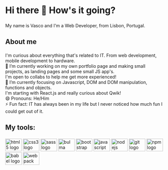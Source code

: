 <h1 align="left">Hi there 👋 How's it going?</h1>

###

<p align="left">My name is Vasco and I'm a Web Developer, from Lisbon, Portugal.</p>

###

<h2 align="left">About me</h2>

###

<p align="left">I'm curious about everything that's related to IT. From web development, mobile development to hardware. <br>🔭 I’m currently working on my own portfolio page and making small projects, as landing pages and some small JS app's. <br> I'm open to collabs to help me get more experienced! <br>🌱 I’m currently focusing on Javascript, DOM and DOM manipulation, functions and objects.<br>I'm starting with React.js and really curious about Qwik! <br>😄 Pronouns: He/Him<br>⚡ Fun fact: IT has always been in my life but I never noticed how much fun I could get out of it.</p>

###

<h2 align="left">My tools:</h2>

###

<div align="left">
  <img src="https://cdn.jsdelivr.net/gh/devicons/devicon/icons/html5/html5-original.svg" height="40" width="52" alt="html5 logo"  />
  <img src="https://cdn.jsdelivr.net/gh/devicons/devicon/icons/css3/css3-original.svg" height="40" width="52" alt="css3 logo"  />
  <img src="https://cdn.jsdelivr.net/gh/devicons/devicon/icons/sass/sass-original.svg" height="40" width="52" alt="sass logo"  />
  <img src="https://cdn.jsdelivr.net/gh/devicons/devicon/icons/bulma/bulma-plain.svg" height="40" width="52" alt="bulma logo" />
  <img src="https://cdn.jsdelivr.net/gh/devicons/devicon/icons/bootstrap/bootstrap-original.svg" height="40" width="52" alt="bootstrap logo"  />
  <img src="https://cdn.jsdelivr.net/gh/devicons/devicon/icons/javascript/javascript-original.svg" height="40" width="52" alt="javascript logo"  />
  <img src="https://cdn.jsdelivr.net/gh/devicons/devicon/icons/nodejs/nodejs-original.svg" height="40" width="52" alt="nodejs logo"  />
  <img src="https://cdn.jsdelivr.net/gh/devicons/devicon/icons/git/git-original.svg" height="40" width="52" alt="git logo"/>
  <img src="https://cdn.jsdelivr.net/gh/devicons/devicon/icons/npm/npm-original-wordmark.svg" height="40" width="52" alt="npm logo"  />
  <img src="https://cdn.jsdelivr.net/gh/devicons/devicon/icons/babel/babel-original.svg" height="40" width="52" alt="babel logo"/>
  <img src="https://cdn.jsdelivr.net/gh/devicons/devicon/icons/webpack/webpack-original-wordmark.svg" height="40" width="52" alt="webpack logo"/>        
  </div>
          





